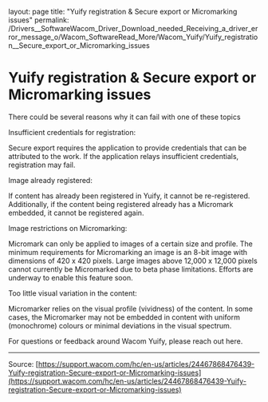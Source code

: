 layout: page
title: "Yuify registration & Secure export or Micromarking issues"
permalink: /Drivers__SoftwareWacom_Driver_Download_needed_Receiving_a_driver_error_message_o/Wacom_SoftwareRead_More/Wacom_Yuify/Yuify_registration__Secure_export_or_Micromarking_issues

# Yuify registration & Secure export or Micromarking issues

There could be several reasons why it can fail with one of these topics


Insufficient credentials for registration:

Secure export requires the application to provide credentials that can be attributed to the work. If the application relays insufficient credentials, registration may fail.






Image already registered:

If content has already been registered in Yuify, it cannot be re-registered.
Additionally, if the content being registered already has a Micromark embedded, it cannot be registered again.






Image restrictions on Micromarking:

Micromark can only be applied to images of a certain size and profile. The minimum requirements for Micromarking an image is an 8-bit image with dimensions of 420 x 420 pixels.
Large images above 12,000 x 12,000 pixels cannot currently be Micromarked due to beta phase limitations. Efforts are underway to enable this feature soon.






Too little visual variation in the content:

Micromarker relies on the visual profile (vividness) of the content. In some cases, the Micromarker may not be embedded in content with uniform (monochrome) colours or minimal deviations in the visual spectrum.





For questions or feedback around Wacom Yuify, please reach out here.

---
Source: [https://support.wacom.com/hc/en-us/articles/24467868476439-Yuify-registration-Secure-export-or-Micromarking-issues](https://support.wacom.com/hc/en-us/articles/24467868476439-Yuify-registration-Secure-export-or-Micromarking-issues)
